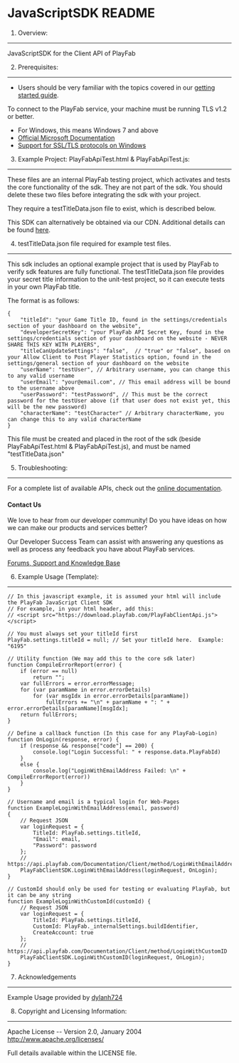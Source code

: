 JavaScriptSDK README
========
1. Overview:
----
JavaScriptSDK for the Client API of PlayFab


2. Prerequisites:
----
* Users should be very familiar with the topics covered in our [getting started guide](https://playfab.com/docs/getting-started-with-playfab/).

To connect to the PlayFab service, your machine must be running TLS v1.2 or better.
* For Windows, this means Windows 7 and above
* [Official Microsoft Documentation](https://msdn.microsoft.com/en-us/library/windows/desktop/aa380516%28v=vs.85%29.aspx)
* [Support for SSL/TLS protocols on Windows](http://blogs.msdn.com/b/kaushal/archive/2011/10/02/support-for-ssl-tls-protocols-on-windows.aspx)


3. Example Project: PlayFabApiTest.html & PlayFabApiTest.js:
----

These files are an internal PlayFab testing project, which activates and tests the core functionality of the sdk.  They are not part of the sdk.  You should delete these two files before integrating the sdk with your project.

They require a testTitleData.json file to exist, which is described below.

This SDK can alternatively be obtained via our CDN. Additional details can be found [here](https://playfab.com/playfab-now-serving-javascript-sdk-via-cdn/).


4. testTitleData.json file required for example test files.
----

This sdk includes an optional example project that is used by PlayFab to verify sdk features are fully functional.  The testTitleData.json file provides your secret title information to the unit-test project, so it can execute tests in your own PlayFab title.

The format is as follows:

    {
    	"titleId": "your Game Title ID, found in the settings/credentials section of your dashboard on the website",
    	"developerSecretKey": "your PlayFab API Secret Key, found in the settings/credentials section of your dashboard on the website - NEVER SHARE THIS KEY WITH PLAYERS",
    	"titleCanUpdateSettings": "false",  // "true" or "false", based on your Allow Client to Post Player Statistics option, found in the settings/general section of your dashboard on the website
    	"userName": "testUser", // Arbitrary username, you can change this to any valid username
    	"userEmail": "your@email.com", // This email address will be bound to the username above
    	"userPassword": "testPassword", // This must be the correct password for the testUser above (if that user does not exist yet, this will be the new password)
    	"characterName": "testCharacter" // Arbitrary characterName, you can change this to any valid characterName
    }

This file must be created and placed in the root of the sdk (beside PlayFabApiTest.html & PlayFabApiTest.js), and must be named "testTitleData.json"


5. Troubleshooting:
----
For a complete list of available APIs, check out the [online documentation](http://api.playfab.com/Documentation/).

#### Contact Us
We love to hear from our developer community!
Do you have ideas on how we can make our products and services better?

Our Developer Success Team can assist with answering any questions as well as process any feedback you have about PlayFab services.

[Forums, Support and Knowledge Base](https://community.playfab.com/hc/en-us)

6. Example Usage (Template):
----

```
// In this javascript example, it is assumed your html will include the PlayFab JavaScript Client SDK
// For example, in your html header, add this:
// <script src="https://download.playfab.com/PlayFabClientApi.js"></script>

// You must always set your titleId first
PlayFab.settings.titleId = null; // Set your titleId here.  Example: "6195"

// Utility function (We may add this to the core sdk later)
function CompileErrorReport(error) {
    if (error == null)
        return "";
    var fullErrors = error.errorMessage;
    for (var paramName in error.errorDetails)
        for (var msgIdx in error.errorDetails[paramName])
            fullErrors += "\n" + paramName + ": " + error.errorDetails[paramName][msgIdx];
    return fullErrors;
}

// Define a callback function (In this case for any PlayFab-Login)
function OnLogin(response, error) {
    if (response && response["code"] == 200) {
        console.log("Login Successful: " + response.data.PlayFabId)
    }
    else {
        console.log("LoginWithEmailAddress Failed: \n" + CompileErrorReport(error))
    }
}

// Username and email is a typical login for Web-Pages
function ExampleLoginWithEmailAddress(email, password)
{
    // Request JSON
    var loginRequest = {
        TitleId: PlayFab.settings.titleId,
        "Email": email,
        "Password": password
    };
    // https://api.playfab.com/Documentation/Client/method/LoginWithEmailAddress
    PlayFabClientSDK.LoginWithEmailAddress(loginRequest, OnLogin);
}

// CustomId should only be used for testing or evaluating PlayFab, but it can be any string
function ExampleLoginWithCustomId(customId) {
    // Request JSON
    var loginRequest = {
        TitleId: PlayFab.settings.titleId,
        CustomId: PlayFab._internalSettings.buildIdentifier,
        CreateAccount: true
    };
    // https://api.playfab.com/Documentation/Client/method/LoginWithCustomID
    PlayFabClientSDK.LoginWithCustomID(loginRequest, OnLogin);
}
```


7. Acknowledgements
----
  Example Usage provided by [dylanh724](https://www.github.com/dylanh724)


8. Copyright and Licensing Information:
----
  Apache License --
  Version 2.0, January 2004
  http://www.apache.org/licenses/

  Full details available within the LICENSE file.

